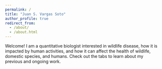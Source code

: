 ```yaml
---
permalink: /
title: "Juan S. Vargas Soto"
author_profile: true
redirect_from: 
  - /about/
  - /about.html
---
```


Welcome! I am a quantitative biologist interested in wildlife disease, how it is impacted by human activities, and how it can affect the health of wildlife, domestic species, and humans. Check out the tabs to learn about my previous and ongoing work.
